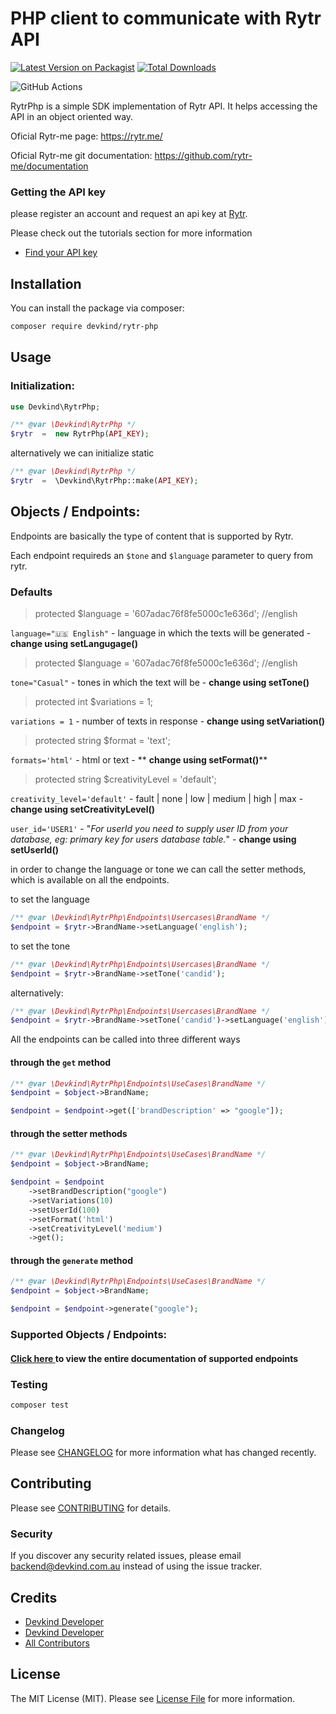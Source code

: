 # PHP client to communicate with Rytr API


[![Latest Version on Packagist](https://img.shields.io/packagist/v/devkind/rytr-php.svg?style=flat-square)](https://packagist.org/packages/devkind/rytr-php)
[![Total Downloads](https://img.shields.io/packagist/dt/devkind/rytr-php.svg?style=flat-square)](https://packagist.org/packages/devkind/rytr-php)

![GitHub Actions](https://github.com/devkindhq/rytr-php/actions/workflows/main.yml/badge.svg)

RytrPhp is a simple SDK implementation of Rytr API. It helps accessing the API in an object oriented way.

Oficial Rytr-me page: https://rytr.me/

Oficial Rytr-me git documentation: https://github.com/rytr-me/documentation

### Getting the API key

please register an account and request an api key at [Rytr](https://rytr.me).

Please check out the tutorials section for more information
- [Find your API key](https://rytr.me/developers/api) 


## Installation

You can install the package via composer:

```bash
composer require devkind/rytr-php
```

## Usage

### Initialization:

```php
use Devkind\RytrPhp;

/** @var \Devkind\RytrPhp */
$rytr  =  new RytrPhp(API_KEY);
```

alternatively we can initialize static

```php
/** @var \Devkind\RytrPhp */
$rytr  =  \Devkind\RytrPhp::make(API_KEY);
```

## Objects / Endpoints:

Endpoints are basically the type of content that is supported by Rytr.

Each endpoint requireds an `$tone` and `$language` parameter to query from rytr.

### Defaults

>    protected $language = '607adac76f8fe5000c1e636d'; //english

```language="🇺🇸 English"``` - language in which the texts will be generated - **change using setLangugage()**

>    protected $language = '607adac76f8fe5000c1e636d'; //english

```tone="Casual"``` - tones in which the text will be - **change using setTone()**

>    protected int $variations = 1;

```variations = 1``` - number of texts in response - **change using setVariation()**

>    protected string $format = 'text';

```formats='html'``` - html or text - ** **change using setFormat()****

>    protected string $creativityLevel = 'default';

```creativity_level='default'``` - fault | none | low | medium | high | max - **change using setCreativityLevel()**


```user_id='USER1'``` - "*For userId you need to supply user ID from your database, eg: primary key for users database table.*" -  **change using setUserId()**
 

in order to change the language or tone we can call the setter methods, which is available on all the endpoints.

to set the language

```php
/** @var \Devkind\RytrPhp\Endpoints\Usercases\BrandName */
$endpoint = $rytr->BrandName->setLanguage('english');
```

to set the tone

```php
/** @var \Devkind\RytrPhp\Endpoints\Usercases\BrandName */
$endpoint = $rytr->BrandName->setTone('candid');
```

alternatively:

```php
/** @var \Devkind\RytrPhp\Endpoints\Usercases\BrandName */
$endpoint = $rytr->BrandName->setTone('candid')->setLanguage('english')->setVariation(10);
```

All the endpoints can be  called into three different ways

#### through the `get` method

```php
/** @var \Devkind\RytrPhp\Endpoints\UseCases\BrandName */
$endpoint = $object->BrandName;

$endpoint = $endpoint->get(['brandDescription' => "google"]);
```

#### through the setter methods

```php
/** @var \Devkind\RytrPhp\Endpoints\UseCases\BrandName */
$endpoint = $object->BrandName;

$endpoint = $endpoint
    ->setBrandDescription("google")
    ->setVariations(10)
    ->setUserId(100)
    ->setFormat('html')
    ->setCreativityLevel('medium')
    ->get();
```

#### through the `generate` method

```php
/** @var \Devkind\RytrPhp\Endpoints\UseCases\BrandName */
$endpoint = $object->BrandName;

$endpoint = $endpoint->generate("google");
```


### Supported Objects / Endpoints:

#### [Click here ](https://github.com/devkindhq/rytr-php/blob/main/endpoints.md) to view the entire documentation of supported endpoints


### Testing

```bash
composer test
```


### Changelog

Please see [CHANGELOG](CHANGELOG.md) for more information what has changed recently.

## Contributing

Please see [CONTRIBUTING](CONTRIBUTING.md) for details.

### Security

If you discover any security related issues, please email backend@devkind.com.au instead of using the issue tracker.

## Credits

- [Devkind Developer](https://github.com/devkindhq)
- [Devkind Developer](https://devkind.com.au/)
- [All Contributors](../../contributors)

## License

The MIT License (MIT). Please see [License File](LICENSE.md) for more information.
